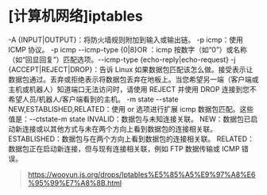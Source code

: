 # [计算机网络]iptables



-A {INPUT|OUTPUT}：将防火墙规则附加到输入或输出链。
-p icmp：使用 ICMP 协议。
-p icmp --icmp-type {0|8}OR ：icmp 按数字（如“0”）或名称（如“回显回复”）匹配选项。--icmp-type {echo-reply|echo-request}
-j {ACCEPT|REJECT|DROP}：告诉 Linux 如果数据包匹配该怎么做。接受表示让数据包通过。丢弃或拒绝表示将数据包丢弃在地板上。当您希望另一端（客户端或主机或机器人）知道端口无法访问时，请使用 REJECT 并使用 DROP 连接到您不希望人员/机器人/客户端看到的主机。
-m state --state NEW,ESTABLISHED,RELATED：使用 or 选项进行扩展 icmp 数据包匹配。这些值是：--ctstate-m state
INVALID：数据包与未知连接关联。
NEW：数据包已启动新连接或以其他方式与未在两个方向上看到数据包的连接相关联。
ESTABLISHED：数据包与在两个方向上看到数据包的连接相关联。
RELATED：数据包正在启动新连接，但与现有连接相关联，例如 FTP 数据传输或 ICMP 错误。


>https://wooyun.js.org/drops/Iptables%E5%85%A5%E9%97%A8%E6%95%99%E7%A8%8B.html